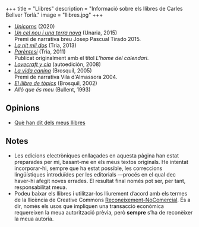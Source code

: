 +++
title = "Llibres"
description = "Informació sobre els llibres de Carles Bellver Torlà."
image = "llibres.jpg"
+++

  - [*Unicorns*](/contes/unicorns) (2020)
  - [*Un cel nou i una terra nova*](uncelnouiunaterranova) (Unaria, 2015)<br>Premi de narrativa breu Josep Pascual Tirado 2015.
  - [*La nit mil dos*](lanitmildos) (Tria, 2013)
  - [*Parèntesi*](parentesi) (Tria, 2011)<br>Publicat originalment amb el títol *L'home del calendari*.
  - [*Lovecraft y cía*](lovecraftycia) (autoedición, 2008)
  - [*La vida canina*](lavidacanina) (Brosquil, 2005)<br>Premi de narrativa Vila d'Almassora 2004.
  - [*El llibre de tòpics*](elllibredetopics) (Brosquil, 2002)
  - *Allò que és meu* (Bullent, 1993)

## Opinions

- [Què han dit dels meus llibres](/opinions)

## Notes

- Les edicions electròniques enllaçades en aquesta pàgina han estat preparades per mi, basant-me en els meus textos originals. He intentat incorporar-hi, sempre que ha estat possible, les correccions lingüístiques introduïdes per les editorials —procés en el qual dec haver-hi afegit noves errades. El resultat final només pot ser, per tant, responsabilitat meua.
- Podeu baixar els llibres i utilitzar-los lliurement d’acord amb els termes de la llicència de Creative Commons [Reconeixement-NoComercial](http://creativecommons.org/licenses/by-nc/4.0/). És a dir, només els usos que impliquen una transacció econòmica requereixen la meua autorització prèvia, però **sempre** s’ha de reconèixer la meua autoria.

